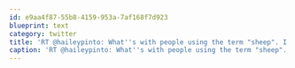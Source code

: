 ```yaml
---
id: e9aa4f87-55b8-4159-953a-7af168f7d923
blueprint: text
category: twitter
title: 'RT @haileypinto: What''s with people using the term "sheep". I''m sorry, I thought when most people supported one candidate, it was called ...'
caption: 'RT @haileypinto: What''s with people using the term "sheep". I''m sorry, I thought when most people supported one candidate, it was called ...'
---
```

